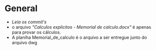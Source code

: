 # General
- _Leia os commit's_
- o arquivo _"Calculos explicitos - Memorial de calculo.docx"_ é apenas para provar os cálculos.
- A planiha Memorial_de_calculo é o arquivo a ser entregue junto do arquivo dwg

